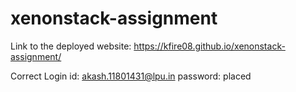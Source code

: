 # xenonstack-assignment

Link to the deployed website: https://kfire08.github.io/xenonstack-assignment/

Correct Login id: akash.11801431@lpu.in
                  password: placed
